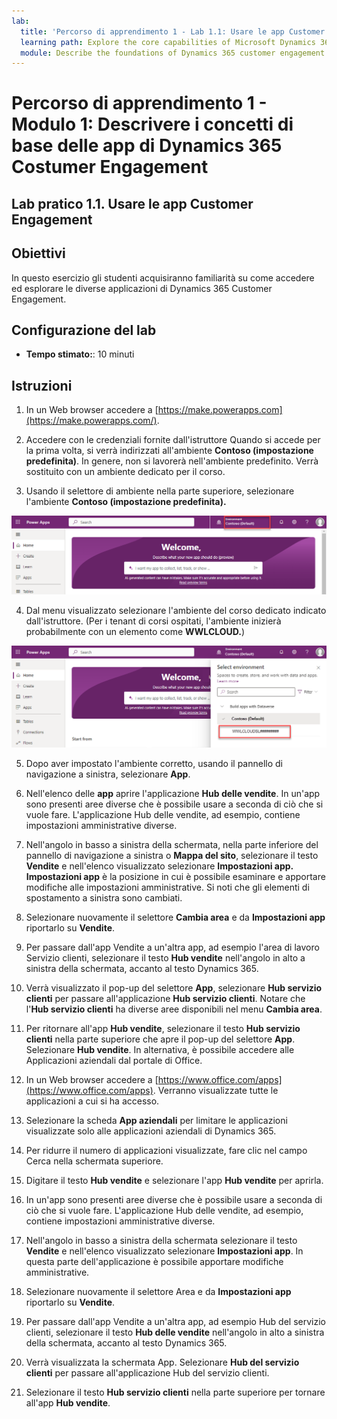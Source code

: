```yaml
---
lab:
  title: 'Percorso di apprendimento 1 - Lab 1.1: Usare le app Customer Engagement'
  learning path: Explore the core capabilities of Microsoft Dynamics 365 customer engagement apps
  module: Describe the foundations of Dynamics 365 customer engagement apps
---
```


Percorso di apprendimento 1 - Modulo 1: Descrivere i concetti di base delle app di Dynamics 365 Costumer Engagement
========================

## Lab pratico 1.1. Usare le app Customer Engagement 

## Obiettivi

In questo esercizio gli studenti acquisiranno familiarità su come accedere ed esplorare le diverse applicazioni di Dynamics 365 Customer Engagement. 

## Configurazione del lab

  - **Tempo stimato:**: 10 minuti

## Istruzioni

1. In un Web browser accedere a [https://make.powerapps.com](https://make.powerapps.com/). 

2. Accedere con le credenziali fornite dall'istruttore Quando si accede per la prima volta, si verrà indirizzati all'ambiente **Contoso (impostazione predefinita)**. In genere, non si lavorerà nell'ambiente predefinito. Verrà sostituito con un ambiente dedicato per il corso. 

3.  Usando il selettore di ambiente nella parte superiore, selezionare l'ambiente **Contoso (impostazione predefinita).** 

![Seleziona ambiente](media/lab-11-work-with-customer-engagement-apps-01.png)

4. Dal menu visualizzato selezionare l'ambiente del corso dedicato indicato dall'istruttore. (Per i tenant di corsi ospitati, l'ambiente inizierà probabilmente con un elemento come **WWLCLOUD.**)

![convalidare l'ambiente](media/lab-11-work-with-customer-engagement-apps-02.png)

5. Dopo aver impostato l'ambiente corretto, usando il pannello di navigazione a sinistra, selezionare **App**. 

6. Nell'elenco delle **app** aprire l'applicazione **Hub delle vendite**. In un'app sono presenti aree diverse che è possibile usare a seconda di ciò che si vuole fare. L'applicazione Hub delle vendite, ad esempio, contiene impostazioni amministrative diverse.

7. Nell'angolo in basso a sinistra della schermata, nella parte inferiore del pannello di navigazione a sinistra o **Mappa del sito**, selezionare il testo **Vendite** e nell'elenco visualizzato selezionare **Impostazioni app.** **Impostazioni app** è la posizione in cui è possibile esaminare e apportare modifiche alle impostazioni amministrative. Si noti che gli elementi di spostamento a sinistra sono cambiati.

8. Selezionare nuovamente il selettore **Cambia area** e da **Impostazioni app** riportarlo su **Vendite**.

9. Per passare dall'app Vendite a un'altra app, ad esempio l'area di lavoro Servizio clienti, selezionare il testo **Hub vendite** nell'angolo in alto a sinistra della schermata, accanto al testo Dynamics 365.

10.  Verrà visualizzato il pop-up del selettore **App**, selezionare **Hub servizio clienti** per passare all'applicazione **Hub servizio clienti**. Notare che l'**Hub servizio clienti** ha diverse aree disponibili nel menu **Cambia area**.

11. Per ritornare all'app **Hub vendite**, selezionare il testo **Hub servizio clienti** nella parte superiore che apre il pop-up del selettore **App**. Selezionare **Hub vendite**.
In alternativa, è possibile accedere alle Applicazioni aziendali dal portale di Office. 

12. In un Web browser accedere a [https://www.office.com/apps](https://www.office.com/apps). Verranno visualizzate tutte le applicazioni a cui si ha accesso.

13. Selezionare la scheda **App aziendali** per limitare le applicazioni visualizzate solo alle applicazioni aziendali di Dynamics 365.

14. Per ridurre il numero di applicazioni visualizzate, fare clic nel campo Cerca nella schermata superiore.

15. Digitare il testo **Hub vendite** e selezionare l'app **Hub vendite** per aprirla.

16. In un'app sono presenti aree diverse che è possibile usare a seconda di ciò che si vuole fare. L'applicazione Hub delle vendite, ad esempio, contiene impostazioni amministrative diverse.

17. Nell'angolo in basso a sinistra della schermata selezionare il testo **Vendite** e nell'elenco visualizzato selezionare **Impostazioni app**. In questa parte dell'applicazione è possibile apportare modifiche amministrative.

18. Selezionare nuovamente il selettore Area e da **Impostazioni app** riportarlo su **Vendite**.

19. Per passare dall'app Vendite a un'altra app, ad esempio Hub del servizio clienti, selezionare il testo **Hub delle vendite** nell'angolo in alto a sinistra della schermata, accanto al testo Dynamics 365.

20. Verrà visualizzata la schermata App. Selezionare **Hub del servizio clienti** per passare all'applicazione Hub del servizio clienti.

21. Selezionare il testo **Hub servizio clienti** nella parte superiore per tornare all'app **Hub vendite**.
